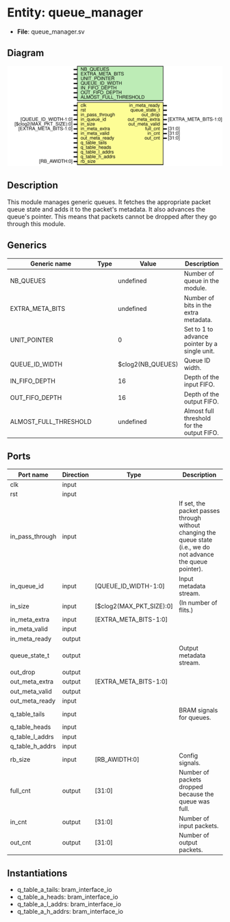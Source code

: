 # Entity: queue_manager

- **File**: queue_manager.sv
## Diagram

![Diagram](queue_manager.svg "Diagram")
## Description

 This module manages generic queues. It fetches the appropriate packet queue
 state and adds it to the packet's metadata. It also advances the queue's
 pointer. This means that packets cannot be dropped after they go through
 this module.

## Generics

| Generic name          | Type | Value             | Description                                   |
| --------------------- | ---- | ----------------- | --------------------------------------------- |
| NB_QUEUES             |      | undefined         | Number of queue in the module.                |
| EXTRA_META_BITS       |      | undefined         | Number of bits in the extra metadata.         |
| UNIT_POINTER          |      | 0                 | Set to 1 to advance pointer by a single unit. |
| QUEUE_ID_WIDTH        |      | $clog2(NB_QUEUES) | Queue ID width.                               |
| IN_FIFO_DEPTH         |      | 16                | Depth of the input FIFO.                      |
| OUT_FIFO_DEPTH        |      | 16                | Depth of the output FIFO.                     |
| ALMOST_FULL_THRESHOLD |      | undefined         | Almost full threshold for the output FIFO.    |
## Ports

| Port name       | Direction | Type                     | Description                                                                                                     |
| --------------- | --------- | ------------------------ | --------------------------------------------------------------------------------------------------------------- |
| clk             | input     |                          |                                                                                                                 |
| rst             | input     |                          |                                                                                                                 |
| in_pass_through | input     |                          | If set, the packet passes through without changing the queue state (i.e., we do not advance the queue pointer). |
| in_queue_id     | input     | [QUEUE_ID_WIDTH-1:0]     | Input metadata stream.                                                                                          |
| in_size         | input     | [$clog2(MAX_PKT_SIZE):0] | (In number of flits.)                                                                                           |
| in_meta_extra   | input     | [EXTRA_META_BITS-1:0]    |                                                                                                                 |
| in_meta_valid   | input     |                          |                                                                                                                 |
| in_meta_ready   | output    |                          |                                                                                                                 |
| queue_state_t   | output    |                          | Output metadata stream.                                                                                         |
| out_drop        | output    |                          |                                                                                                                 |
| out_meta_extra  | output    | [EXTRA_META_BITS-1:0]    |                                                                                                                 |
| out_meta_valid  | output    |                          |                                                                                                                 |
| out_meta_ready  | input     |                          |                                                                                                                 |
| q_table_tails   | input     |                          | BRAM signals for queues.                                                                                        |
| q_table_heads   | input     |                          |                                                                                                                 |
| q_table_l_addrs | input     |                          |                                                                                                                 |
| q_table_h_addrs | input     |                          |                                                                                                                 |
| rb_size         | input     | [RB_AWIDTH:0]            | Config signals.                                                                                                 |
| full_cnt        | output    | [31:0]                   | Number of packets dropped because the queue was full.                                                           |
| in_cnt          | output    | [31:0]                   | Number of input packets.                                                                                        |
| out_cnt         | output    | [31:0]                   | Number of output packets.                                                                                       |
## Instantiations

- q_table_a_tails: bram_interface_io
- q_table_a_heads: bram_interface_io
- q_table_a_l_addrs: bram_interface_io
- q_table_a_h_addrs: bram_interface_io
